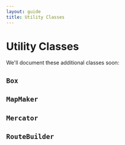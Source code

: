 ```yaml
---
layout: guide
title: Utility Classes
---
```


# Utility Classes

We'll document these additional classes soon:


## `Box`

## `MapMaker`

## `Mercator`

## `RouteBuilder`

